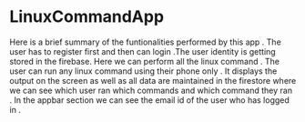 # LinuxCommandApp
Here is a brief summary of the funtionalities performed by this app . The user has to register first and then can login .The user identity is getting stored in the firebase. Here we can perform all the linux command . The user can run any linux command using their phone only . It displays the output on the screen as well as all data are maintained in the firestore where we can see which user ran which commands and which command they ran . In the appbar section we can see the email id of the user who has logged in .
